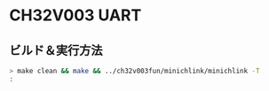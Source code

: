 # CH32V003 UART




## ビルド＆実行方法

```bash
> make clean && make && ../ch32v003fun/minichlink/minichlink -T
:
```
